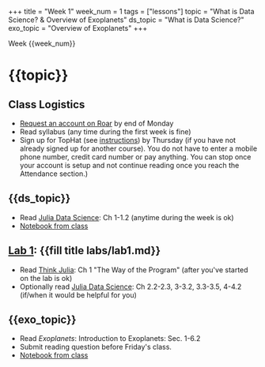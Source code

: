 +++
title = "Week 1"
week_num = 1
tags = ["lessons"]
topic = "What is Data Science? & Overview of Exoplanets"
ds_topic = "What is Data Science?"
exo_topic = "Overview of Exoplanets"
+++

Week {{week_num}}
# {{topic}}

## Class Logistics
- [Request an account on Roar](/tips/roar/create_account/) by end of Monday
- Read syllabus (any time during the first week is fine)
- Sign up for TopHat (see [instructions](https://success.tophat.com/s/article/Student-Top-Hat-Overview-and-Getting-Started-Guide#accountcreation)) by Thursday (if you have not already signed up for another course).  You do not have to enter a mobile phone number, credit card number or pay anything.  You can stop once your account is setup and not continue reading once you reach the Attendance section.)

## {{ds_topic}}
- Read [Julia Data Science](https://juliadatascience.io/): Ch 1-1.2 <!-- 2.2-2.3, 3-3.2 -->  (anytime during the week is ok)
- [Notebook from class](https://psuastro497.github.io/Fall2022/notebooks/week1day1/)

## [Lab 1](../../labs/lab1/): {{fill title labs/lab1.md}}
- Read [Think Julia](https://benlauwens.github.io/ThinkJulia.jl/latest/book.html#chap01): Ch 1 "The Way of the Program" (after you've started on the lab is ok)
- Optionally read [Julia Data Science](https://juliadatascience.io/): Ch 2.2-2.3, 3-3.2, 3.3-3.5, 4-4.2 (if/when it would be helpful for you)

## {{exo_topic}}
- Read *Exoplanets*: Introduction to Exoplanets:   Sec. 1-6.2
- Submit reading question before Friday's class.
- [Notebook from class](https://psuastro497.github.io/Fall2022/notebooks/week1day3/)
